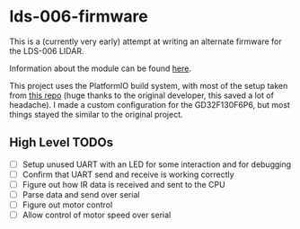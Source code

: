 # lds-006-firmware
This is a (currently very early) attempt at writing an alternate firmware for the LDS-006 LIDAR.

Information about the module can be found [here](https://0x416c6578.github.io/lds-006/overview.html).

This project uses the PlatformIO build system, with most of the setup taken from [this repo](https://github.com/maxgerhardt/pio-gd32f130c6) (huge thanks to the original developer, this saved a lot of headache). I made a custom configuration for the GD32F130F6P6, but most things stayed the similar to the original project.

## High Level TODOs
- [ ] Setup unused UART with an LED for some interaction and for debugging
- [ ] Confirm that UART send and receive is working correctly
- [ ] Figure out how IR data is received and sent to the CPU
- [ ] Parse data and send over serial
- [ ] Figure out motor control
- [ ] Allow control of motor speed over serial